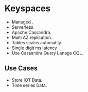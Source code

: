 # Keyspaces

- Managed .
- Serverless.
- Apache Cassandra.
- Multi AZ replication.
- Tables scales automatily.
- Single digit ms latency
- Use Cassandra Query Lanage CQL.

## Use Cases

- Store IOT Data.
- Time series Data.
